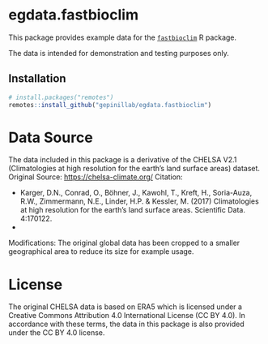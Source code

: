 # egdata.fastbioclim

This package provides example data for the [`fastbioclim`](https://github.com/gepinillab/fastbioclim) R package.

The data is intended for demonstration and testing purposes only.

## Installation

```r
# install.packages("remotes")
remotes::install_github("gepinillab/egdata.fastbioclim")
```

# Data Source
The data included in this package is a derivative of the CHELSA V2.1 (Climatologies at high resolution for the earth’s land surface areas) dataset.
Original Source: https://chelsa-climate.org/
Citation:
* Karger, D.N., Conrad, O., Böhner, J., Kawohl, T., Kreft, H., Soria-Auza, R.W., Zimmermann, N.E., Linder, H.P. & Kessler, M. (2017) Climatologies at high resolution for the earth’s land surface areas. Scientific Data. 4:170122.
* 
Modifications: The original global data has been cropped to a smaller geographical area to reduce its size for example usage.

# License
The original CHELSA data is based on ERA5 which is licensed under a Creative Commons Attribution 4.0 International License (CC BY 4.0).
In accordance with these terms, the data in this package is also provided under the CC BY 4.0 license.